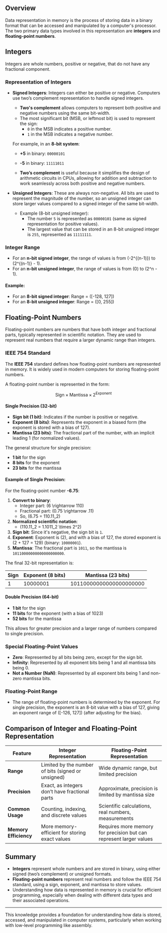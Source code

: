 ## Overview

Data representation in memory is the process of storing data in a binary format that can be accessed and manipulated by a computer's processor. The two primary data types involved in this representation are **integers** and **floating-point numbers**.

## Integers

Integers are whole numbers, positive or negative, that do not have any fractional component.

### Representation of Integers
- **Signed Integers**: Integers can either be positive or negative. Computers use two’s complement representation to handle signed integers. 
    - **Two's complement** allows computers to represent both positive and negative numbers using the same bit-width.
    - The most significant bit (MSB, or leftmost bit) is used to represent the sign:
        - `0` in the MSB indicates a positive number.
        - `1` in the MSB indicates a negative number.
    
    For example, in an **8-bit system**:
    - **+5** in binary: `00000101`
    - **-5** in binary: `11111011`
    
    - **Two’s complement** is useful because it simplifies the design of arithmetic circuits in CPUs, allowing for addition and subtraction to work seamlessly across both positive and negative numbers.

- **Unsigned Integers**: These are always non-negative. All bits are used to represent the magnitude of the number, so an unsigned integer can store larger values compared to a signed integer of the same bit-width.
    - Example (8-bit unsigned integer):
        - The number `5` is represented as `00000101` (same as signed representation for positive values).
        - The largest value that can be stored in an 8-bit unsigned integer is `255`, represented as `11111111`.

### Integer Range
- For an **n-bit signed integer**, the range of values is from \(-2^{(n-1)}\) to \(2^{(n-1)} - 1\).
- For an **n-bit unsigned integer**, the range of values is from \(0\) to \(2^n - 1\).

#### Example:
- For an **8-bit signed integer**: Range = \([-128, 127]\)
- For an **8-bit unsigned integer**: Range = \([0, 255]\)

## Floating-Point Numbers

Floating-point numbers are numbers that have both integer and fractional parts, typically represented in scientific notation. They are used to represent real numbers that require a larger dynamic range than integers.

### IEEE 754 Standard
The **IEEE 754** standard defines how floating-point numbers are represented in memory. It is widely used in modern computers for storing floating-point numbers.

A floating-point number is represented in the form:

$$
\text{Sign} \times \text{Mantissa} \times 2^{\text{Exponent}}
$$

#### Single Precision (32-bit)
- **Sign bit (1 bit)**: Indicates if the number is positive or negative.
- **Exponent (8 bits)**: Represents the exponent in a biased form (the exponent is stored with a bias of 127).
- **Mantissa (23 bits)**: The fractional part of the number, with an implicit leading 1 (for normalized values).

The general structure for single precision:
- **1 bit** for the sign
- **8 bits** for the exponent
- **23 bits** for the mantissa

#### Example of Single Precision:
For the floating-point number **-6.75**:
1. **Convert to binary**:  
    - Integer part: \(6 \rightarrow 110\)
    - Fractional part: \(0.75 \rightarrow .11\)
    - So, \(6.75 = 110.11_2\)
2. **Normalized scientific notation**:  
    - \(110.11_2 = 1.1011_2 \times 2^2\)
3. **Sign bit**: Since it's negative, the sign bit is `1`.
4. **Exponent**: Exponent is \(2\), and with a bias of 127, the stored exponent is \(2 + 127 = 129\) (binary: `10000001`).
5. **Mantissa**: The fractional part is `1011`, so the mantissa is `10110000000000000000000`.

The final 32-bit representation is:

| Sign         | Exponent (8 bits) | Mantissa (23 bits)      |
| ------------ | ----------------- | ----------------------- |
| 1            | 10000001          | 10110000000000000000000 |


#### Double Precision (64-bit)
- **1 bit** for the sign
- **11 bits** for the exponent (with a bias of 1023)
- **52 bits** for the mantissa

This allows for greater precision and a larger range of numbers compared to single precision.

### Special Floating-Point Values
- **Zero**: Represented by all bits being zero, except for the sign bit.
- **Infinity**: Represented by all exponent bits being 1 and all mantissa bits being 0.
- **Not a Number (NaN)**: Represented by all exponent bits being 1 and non-zero mantissa bits.

### Floating-Point Range
- The range of floating-point numbers is determined by the exponent. For single precision, the exponent is an 8-bit value with a bias of 127, giving an exponent range of \([-126, 127]\) (after adjusting for the bias).

## Comparison of Integer and Floating-Point Representation

| Feature                    | Integer Representation                   | Floating-Point Representation          |
|----------------------------|-------------------------------------------|----------------------------------------|
| **Range**                  | Limited by the number of bits (signed or unsigned) | Wide dynamic range, but limited precision |
| **Precision**              | Exact, as integers don’t have fractional parts | Approximate, precision is limited by mantissa size |
| **Common Usage**           | Counting, indexing, and discrete values    | Scientific calculations, real numbers, measurements |
| **Memory Efficiency**      | More memory-efficient for storing exact values | Requires more memory for precision but can represent larger values |

## Summary

- **Integers** represent whole numbers and are stored in binary, using either signed (two’s complement) or unsigned formats.
- **Floating-point numbers** represent real numbers and follow the IEEE 754 standard, using a sign, exponent, and mantissa to store values.
- Understanding how data is represented in memory is crucial for efficient programming, especially when dealing with different data types and their associated operations.

---
This knowledge provides a foundation for understanding how data is stored, accessed, and manipulated in computer systems, particularly when working with low-level programming like assembly.

